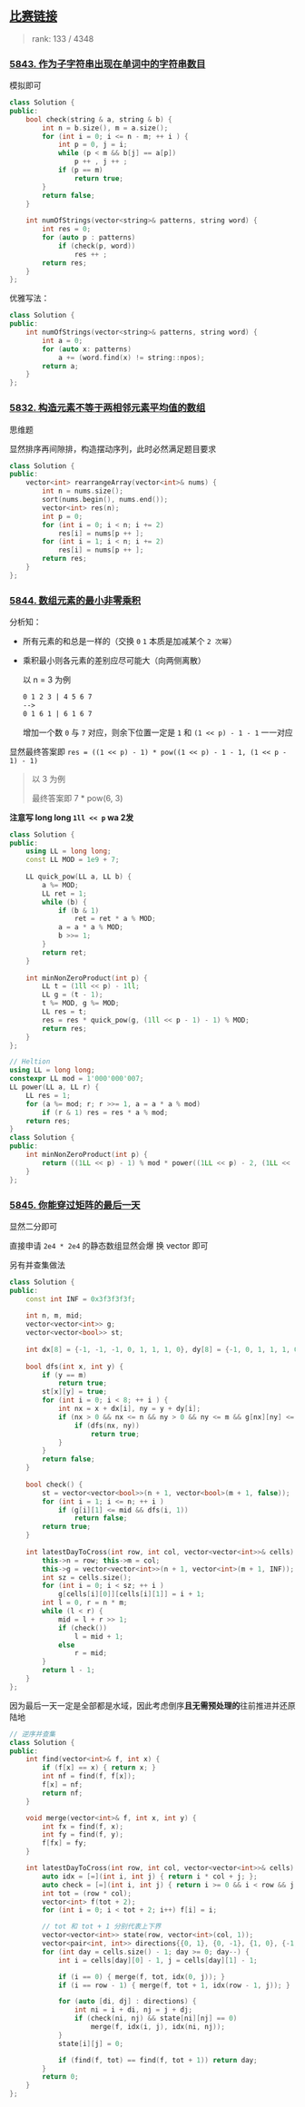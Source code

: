 ## [比赛链接](https://leetcode.cn/contest/weekly-contest-254)

>   rank: 133 / 4348


### [5843. 作为子字符串出现在单词中的字符串数目](https://leetcode.cn/problems/number-of-strings-that-appear-as-substrings-in-word/)

模拟即可

```c++
class Solution {
public:
    bool check(string & a, string & b) {
        int n = b.size(), m = a.size();
        for (int i = 0; i <= n - m; ++ i ) {
            int p = 0, j = i;
            while (p < m && b[j] == a[p])
                p ++ , j ++ ;
            if (p == m)
                return true;
        }
        return false;
    }
    
    int numOfStrings(vector<string>& patterns, string word) {
        int res = 0;
        for (auto p : patterns)
            if (check(p, word))
                res ++ ;
        return res;
    }
};
```

优雅写法：

```c++
class Solution {
public:
    int numOfStrings(vector<string>& patterns, string word) {
        int a = 0;
        for (auto x: patterns)
            a += (word.find(x) != string::npos);
        return a;
    }
};
```

### [5832. 构造元素不等于两相邻元素平均值的数组](https://leetcode.cn/problems/array-with-elements-not-equal-to-average-of-neighbors/)

思维题

显然排序再间隙排，构造摆动序列，此时必然满足题目要求

```c++
class Solution {
public:
    vector<int> rearrangeArray(vector<int>& nums) {
        int n = nums.size();
        sort(nums.begin(), nums.end());
        vector<int> res(n);
        int p = 0;
        for (int i = 0; i < n; i += 2)
            res[i] = nums[p ++ ];
        for (int i = 1; i < n; i += 2)
            res[i] = nums[p ++ ];
        return res;
    }
};
```

### [5844. 数组元素的最小非零乘积](https://leetcode.cn/problems/minimum-non-zero-product-of-the-array-elements/)

分析知：

-   所有元素的和总是一样的（交换 `0`  `1`  本质是加减某个 `2 次幂`）

-   乘积最小则各元素的差别应尽可能大（向两侧离散）

    以 n = 3 为例

    ```markdown
    0 1 2 3 | 4 5 6 7
    -->
    0 1 6 1 | 6 1 6 7
    ```

    增加一个数 `0` 与 `7` 对应，则余下位置一定是 `1` 和 `(1 << p) - 1 - 1` 一一对应

显然最终答案即 `res = ((1 << p) - 1) * pow((1 << p) - 1 - 1, (1 << p - 1) - 1)`

>   以 3 为例
>
>   最终答案即 7 * pow(6, 3)

**注意写 long long  `1ll << p` wa 2发**

```c++
class Solution {
public:
    using LL = long long;
    const LL MOD = 1e9 + 7;
    
    LL quick_pow(LL a, LL b) {
        a %= MOD;
        LL ret = 1;
        while (b) {
            if (b & 1)
                ret = ret * a % MOD;
            a = a * a % MOD;
            b >>= 1;
        }
        return ret;
    }
    
    int minNonZeroProduct(int p) {
        LL t = (1ll << p) - 1ll;
        LL g = (t - 1);
        t %= MOD, g %= MOD;
        LL res = t;
        res = res * quick_pow(g, (1ll << p - 1) - 1) % MOD;
        return res;
    }
};
```

```c++
// Heltion
using LL = long long;
constexpr LL mod = 1'000'000'007;
LL power(LL a, LL r) {
    LL res = 1;
    for (a %= mod; r; r >>= 1, a = a * a % mod)
        if (r & 1) res = res * a % mod;
    return res;
}
class Solution {
public:
    int minNonZeroProduct(int p) {
        return ((1LL << p) - 1) % mod * power((1LL << p) - 2, (1LL << (p - 1)) - 1) % mod;
    }
};
```



### [5845. 你能穿过矩阵的最后一天](https://leetcode.cn/problems/last-day-where-you-can-still-cross/)

显然二分即可

直接申请 `2e4 * 2e4` 的静态数组显然会爆    换 vector 即可

另有并查集做法

```c++
class Solution {
public:
    const int INF = 0x3f3f3f3f;
    
    int n, m, mid;
    vector<vector<int>> g;
    vector<vector<bool>> st;
    
    int dx[8] = {-1, -1, -1, 0, 1, 1, 1, 0}, dy[8] = {-1, 0, 1, 1, 1, 0, -1, -1};
    
    bool dfs(int x, int y) {
        if (y == m)
            return true;
        st[x][y] = true;
        for (int i = 0; i < 8; ++ i ) {
            int nx = x + dx[i], ny = y + dy[i];
            if (nx > 0 && nx <= n && ny > 0 && ny <= m && g[nx][ny] <= mid && !st[nx][ny]) {
                if (dfs(nx, ny))
                    return true;
            }
        }
        return false;
    }
    
    bool check() {
        st = vector<vector<bool>>(n + 1, vector<bool>(m + 1, false));
        for (int i = 1; i <= n; ++ i )
            if (g[i][1] <= mid && dfs(i, 1))
                return false;
        return true;
    }
    
    int latestDayToCross(int row, int col, vector<vector<int>>& cells) {
        this->n = row; this->m = col;
        this->g = vector<vector<int>>(n + 1, vector<int>(m + 1, INF));
        int sz = cells.size();
        for (int i = 0; i < sz; ++ i )
            g[cells[i][0]][cells[i][1]] = i + 1;
        int l = 0, r = n * m;
        while (l < r) {
            mid = l + r >> 1;
            if (check())
                l = mid + 1;
            else
                r = mid;
        }
        return l - 1;
    }
};
```

因为最后一天一定是全部都是水域，因此考虑倒序**且无需预处理的**往前推进并还原陆地

```c++
// 逆序并查集
class Solution {
public:
    int find(vector<int>& f, int x) {
        if (f[x] == x) { return x; }
        int nf = find(f, f[x]);
        f[x] = nf;
        return nf;
    }

    void merge(vector<int>& f, int x, int y) {
        int fx = find(f, x);
        int fy = find(f, y);
        f[fx] = fy;
    }

    int latestDayToCross(int row, int col, vector<vector<int>>& cells) {
        auto idx = [=](int i, int j) { return i * col + j; };
        auto check = [=](int i, int j) { return i >= 0 && i < row && j >= 0 && j < col; };
        int tot = (row * col);
        vector<int> f(tot + 2);
        for (int i = 0; i < tot + 2; i++) f[i] = i;

        // tot 和 tot + 1 分别代表上下界
        vector<vector<int>> state(row, vector<int>(col, 1));
        vector<pair<int, int>> directions{{0, 1}, {0, -1}, {1, 0}, {-1, 0}};
        for (int day = cells.size() - 1; day >= 0; day--) {
            int i = cells[day][0] - 1, j = cells[day][1] - 1;

            if (i == 0) { merge(f, tot, idx(0, j)); }
            if (i == row - 1) { merge(f, tot + 1, idx(row - 1, j)); }

            for (auto [di, dj] : directions) {
                int ni = i + di, nj = j + dj;
                if (check(ni, nj) && state[ni][nj] == 0)
                    merge(f, idx(i, j), idx(ni, nj));
            }
            state[i][j] = 0;

            if (find(f, tot) == find(f, tot + 1)) return day;
        }
        return 0;
    }
};
```

